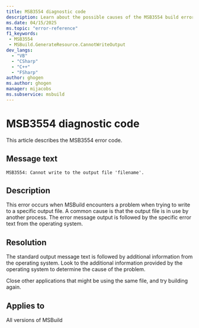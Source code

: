 ```yaml
---
title: MSB3554 diagnostic code
description: Learn about the possible causes of the MSB3554 build error and get troubleshooting tips.
ms.date: 04/15/2025
ms.topic: "error-reference"
f1_keywords:
 - MSB3554
 - MSBuild.GenerateResource.CannotWriteOutput
dev_langs:
  - "VB"
  - "CSharp"
  - "C++"
  - "FSharp"
author: ghogen
ms.author: ghogen
manager: mijacobs
ms.subservice: msbuild
---
```

# MSB3554 diagnostic code

<!-- :::ErrorDefinitionDescription::: -->
<!-- :::editable-content name="introDescription"::: -->
This article describes the MSB3554 error code.
<!-- :::editable-content-end::: -->

## Message text

`MSB3554: Cannot write to the output file 'filename'.`

## Description

This error occurs when MSBuild encounters a problem when trying to write to a specific output file. A common cause is that the output file is in use by another process. The error message output is followed by the specific error text from the operating system.

## Resolution

The standard output message text is followed by additional information from the operating system. Look to the additional information provided by the operating system to determine the cause of the problem.

Close other applications that might be using the same file, and try building again.

## Applies to

All versions of MSBuild
